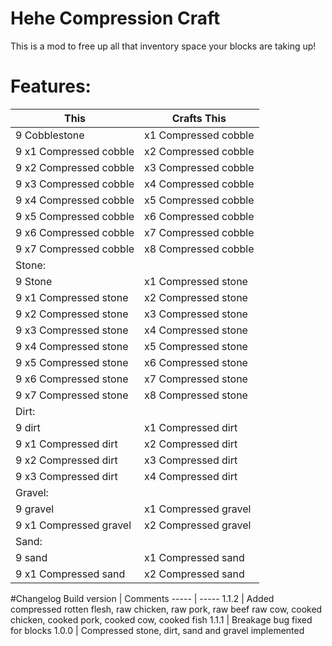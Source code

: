 # Hehe Compression Craft

This is a mod to free up all that inventory space your blocks are taking up!

# Features:
This                    | Crafts This
------------------------|-----------------------
9 Cobblestone           | x1 Compressed cobble
9 x1 Compressed cobble  | x2 Compressed cobble
9 x2 Compressed cobble  | x3 Compressed cobble
9 x3 Compressed cobble  | x4 Compressed cobble
9 x4 Compressed cobble  | x5 Compressed cobble
9 x5 Compressed cobble  | x6 Compressed cobble
9 x6 Compressed cobble  | x7 Compressed cobble
9 x7 Compressed cobble  | x8 Compressed cobble
Stone: |   
9 Stone                 | x1 Compressed stone
9 x1 Compressed stone   | x2 Compressed stone
9 x2 Compressed stone   | x3 Compressed stone
9 x3 Compressed stone   | x4 Compressed stone
9 x4 Compressed stone   | x5 Compressed stone
9 x5 Compressed stone   | x6 Compressed stone
9 x6 Compressed stone   | x7 Compressed stone
9 x7 Compressed stone   | x8 Compressed stone
Dirt: |   
9 dirt                  | x1 Compressed dirt
9 x1 Compressed dirt    | x2 Compressed dirt
9 x2 Compressed dirt    | x3 Compressed dirt
9 x3 Compressed dirt    | x4 Compressed dirt
Gravel: |   
9 gravel                | x1 Compressed gravel
9 x1 Compressed gravel  | x2 Compressed gravel
Sand: |   
9 sand                  | x1 Compressed sand
9 x1 Compressed sand    | x2 Compressed sand

#Changelog
Build version | Comments
----- | -----
1.1.2 | Added compressed rotten flesh, raw chicken, raw pork, raw beef raw cow, cooked chicken, cooked pork, cooked cow, cooked fish
1.1.1 | Breakage bug fixed for blocks
1.0.0 | Compressed stone, dirt, sand and gravel implemented





